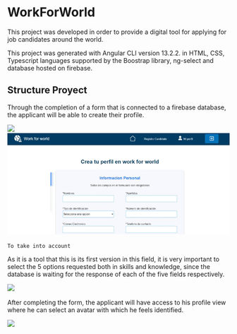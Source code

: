 # WorkForWorld

This project was developed in order to provide a digital tool for applying for job candidates around the world.

This project was generated with Angular CLI version 13.2.2. in HTML, CSS, Typescript languages ​​supported by the Boostrap library, ng-select and database hosted on firebase.


## Structure Proyect

Through the completion of a form that is connected to a firebase database, the applicant will be able to create their profile.


<img src="view.gif" style="width:650px;"></img>
![alt text](https://github.com//Nataliasita/workforworld/raw/master/src/assets/images/view.gif "Logo Title Text 1")


`To take into account`

As it is a tool that this is its first version in this field, it is very important to select the 5 options requested both in skills and knowledge, since the database is waiting for the response of each of the five fields respectively.


<img src="warning.png" style="width:650px;"></img>


After completing the form, the applicant will have access to his profile view where he can select an avatar with which he feels identified.


<img src="viewprofile.gif" style="width:650px;"></img>
